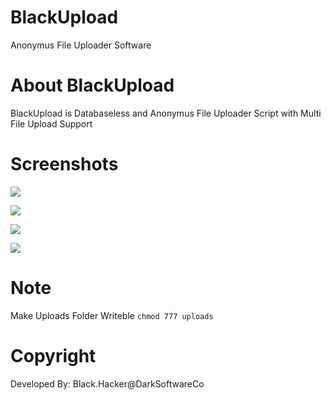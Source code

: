 # BlackUpload
Anonymus File Uploader Software

# About BlackUpload
BlackUpload is Databaseless and Anonymus File Uploader Script with Multi File Upload Support

# Screenshots
![](https://i.imgur.com/i6pVsCJ.png)

![](https://i.imgur.com/r32dPyz.png)

![](https://i.imgur.com/8fqxx8C.png)

![](https://i.imgur.com/brUNJDn.png)

# Note
Make Uploads Folder Writeble ``` chmod 777 uploads ```

# Copyright
Developed By: Black.Hacker@DarkSoftwareCo
